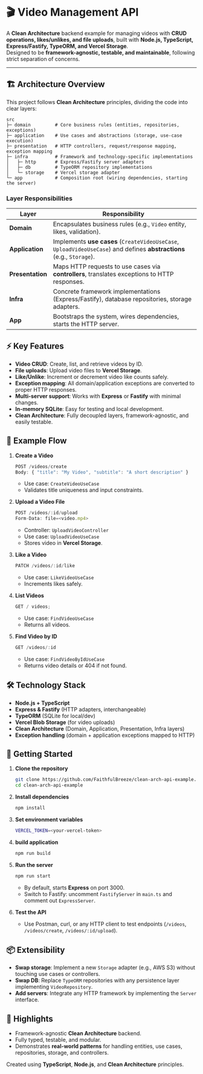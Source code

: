 # 🎬 Video Management API

A **Clean Architecture** backend example for managing videos with **CRUD operations, likes/unlikes, and file uploads**, built with **Node.js, TypeScript, Express/Fastify, TypeORM, and Vercel Storage**.  
Designed to be **framework-agnostic, testable, and maintainable**, following strict separation of concerns.

---

## 🏗 Architecture Overview

This project follows **Clean Architecture** principles, dividing the code into clear layers:

```
src
├─ domain         # Core business rules (entities, repositories, exceptions)
├─ application    # Use cases and abstractions (storage, use-case execution)
├─ presentation   # HTTP controllers, request/response mapping, exception mapping
├─ infra          # Framework and technology-specific implementations
│   ├─ http       # Express/Fastify server adapters
│   ├─ db         # TypeORM repository implementations
│   └─ storage    # Vercel storage adapter
└─ app            # Composition root (wiring dependencies, starting the server)
```

### **Layer Responsibilities**

| Layer            | Responsibility                                                                                                        |
| ---------------- | --------------------------------------------------------------------------------------------------------------------- |
| **Domain**       | Encapsulates business rules (e.g., `Video` entity, likes, validation).                                                |
| **Application**  | Implements **use cases** (`CreateVideoUseCase`, `UploadVideoUseCase`) and defines **abstractions** (e.g., `Storage`). |
| **Presentation** | Maps HTTP requests to use cases via **controllers**, translates exceptions to HTTP responses.                         |
| **Infra**        | Concrete framework implementations (Express/Fastify), database repositories, storage adapters.                        |
| **App**          | Bootstraps the system, wires dependencies, starts the HTTP server.                                                    |

## ⚡ Key Features

- **Video CRUD**: Create, list, and retrieve videos by ID.
- **File uploads**: Upload video files to **Vercel Storage**.
- **Like/Unlike**: Increment or decrement video like counts safely.
- **Exception mapping**: All domain/application exceptions are converted to proper HTTP responses.
- **Multi-server support**: Works with **Express** or **Fastify** with minimal changes.
- **In-memory SQLite**: Easy for testing and local development.
- **Clean Architecture**: Fully decoupled layers, framework-agnostic, and easily testable.

## 🧩 Example Flow

1. **Create a Video**

   ```ts
   POST /videos/create
   Body: { "title": "My Video", "subtitle": "A short description" }
   ```

   - Use case: `CreateVideoUseCase`
   - Validates title uniqueness and input constraints.

2. **Upload a Video File**

   ```ts
   POST /videos/:id/upload
   Form-Data: file=<video.mp4>
   ```

   - Controller: `UploadVideoController`
   - Use case: `UploadVideoUseCase`
   - Stores video in **Vercel Storage**.

3. **Like a Video**

   ```ts
   PATCH /videos/:id/like
   ```

   - Use case: `LikeVideoUseCase`
   - Increments likes safely.

4. **List Videos**

   ```ts
   GET / videos;
   ```

   - Use case: `FindVideoUseCase`
   - Returns all videos.

5. **Find Video by ID**
   ```ts
   GET /videos/:id
   ```

   - Use case: `FindVideoByIdUseCase`
   - Returns video details or 404 if not found.

## 🛠 Technology Stack

- **Node.js + TypeScript**
- **Express & Fastify** (HTTP adapters, interchangeable)
- **TypeORM** (SQLite for local/dev)
- **Vercel Blob Storage** (for video uploads)
- **Clean Architecture** (Domain, Application, Presentation, Infra layers)
- **Exception handling** (domain + application exceptions mapped to HTTP)

## 🚀 Getting Started

1. **Clone the repository**

   ```bash
   git clone https://github.com/FaithfulBreeze/clean-arch-api-example.git
   cd clean-arch-api-example
   ```

2. **Install dependencies**

   ```bash
   npm install
   ```

3. **Set environment variables**

   ```bash
   VERCEL_TOKEN=<your-vercel-token>
   ```

4. **build application**

   ```bash
   npm run build
   ```

5. **Run the server**

   ```bash
   npm run start
   ```

   - By default, starts **Express** on port 3000.
   - Switch to Fastify: uncomment `FastifyServer` in `main.ts` and comment out `ExpressServer`.

6. **Test the API**
   - Use Postman, curl, or any HTTP client to test endpoints (`/videos`, `/videos/create`, `/videos/:id/upload`).

## 📦 Extensibility

- **Swap storage**: Implement a new `Storage` adapter (e.g., AWS S3) without touching use cases or controllers.
- **Swap DB**: Replace `TypeORM` repositories with any persistence layer implementing `VideoRepository`.
- **Add servers**: Integrate any HTTP framework by implementing the `Server` interface.

## 📝 Highlights

- Framework-agnostic **Clean Architecture** backend.
- Fully typed, testable, and modular.
- Demonstrates **real-world patterns** for handling entities, use cases, repositories, storage, and controllers.

Created using **TypeScript**, **Node.js**, and **Clean Architecture** principles.

